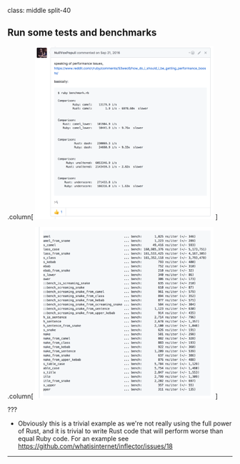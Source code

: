 class: middle split-40
## Run some tests and benchmarks

.column[
<img src="../assets/img/InflectorIssue.png" alt="Screenshot of github issue."
width="400px"/>
]

.column[
<img src="../assets/img/PerformanceIssue.png" alt="Performance issues with
inflector crate" width="400px"/>
]


???

- Obviously this is a trivial example as we're not really using the full power
  of Rust, and it is trivial to write Rust code that will perform worse than
  equal Ruby code. For an example see https://github.com/whatisinternet/inflector/issues/18
---
